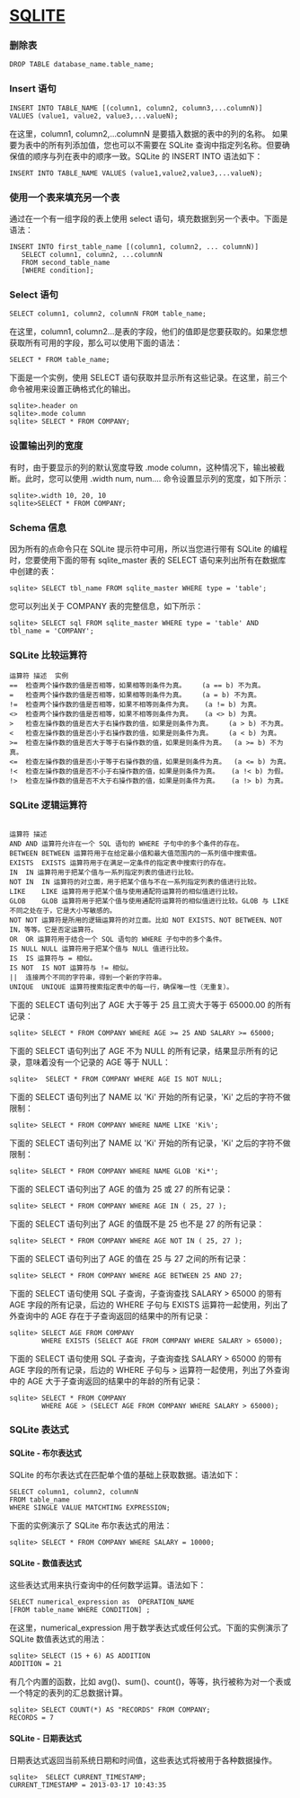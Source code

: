 # [SQLITE](http://www.runoob.com/sqlite/sqlite-where-clause.html)

### 删除表
```
DROP TABLE database_name.table_name;
```

### Insert 语句
```
INSERT INTO TABLE_NAME [(column1, column2, column3,...columnN)]  
VALUES (value1, value2, value3,...valueN);
```
在这里，column1, column2,...columnN 是要插入数据的表中的列的名称。
如果要为表中的所有列添加值，您也可以不需要在 SQLite 查询中指定列名称。但要确保值的顺序与列在表中的顺序一致。SQLite 的 INSERT INTO 语法如下：
```
INSERT INTO TABLE_NAME VALUES (value1,value2,value3,...valueN);
```


### 使用一个表来填充另一个表
通过在一个有一组字段的表上使用 select 语句，填充数据到另一个表中。下面是语法：
```
INSERT INTO first_table_name [(column1, column2, ... columnN)] 
   SELECT column1, column2, ...columnN 
   FROM second_table_name
   [WHERE condition];
```

### Select 语句
```
SELECT column1, column2, columnN FROM table_name;
```
在这里，column1, column2...是表的字段，他们的值即是您要获取的。如果您想获取所有可用的字段，那么可以使用下面的语法：
```
SELECT * FROM table_name;
```
下面是一个实例，使用 SELECT 语句获取并显示所有这些记录。在这里，前三个命令被用来设置正确格式化的输出。
```
sqlite>.header on
sqlite>.mode column
sqlite> SELECT * FROM COMPANY;
```

### 设置输出列的宽度
有时，由于要显示的列的默认宽度导致 .mode column，这种情况下，输出被截断。此时，您可以使用 .width num, num.... 命令设置显示列的宽度，如下所示：
```
sqlite>.width 10, 20, 10
sqlite>SELECT * FROM COMPANY;
```

### Schema 信息
因为所有的点命令只在 SQLite 提示符中可用，所以当您进行带有 SQLite 的编程时，您要使用下面的带有 sqlite_master 表的 SELECT 语句来列出所有在数据库中创建的表：
```
sqlite> SELECT tbl_name FROM sqlite_master WHERE type = 'table';
```
您可以列出关于 COMPANY 表的完整信息，如下所示：
```
sqlite> SELECT sql FROM sqlite_master WHERE type = 'table' AND tbl_name = 'COMPANY';
```


### SQLite 比较运算符
```
运算符 描述  实例
==  检查两个操作数的值是否相等，如果相等则条件为真。    (a == b) 不为真。
=   检查两个操作数的值是否相等，如果相等则条件为真。    (a = b) 不为真。
!=  检查两个操作数的值是否相等，如果不相等则条件为真。   (a != b) 为真。
<>  检查两个操作数的值是否相等，如果不相等则条件为真。   (a <> b) 为真。
>   检查左操作数的值是否大于右操作数的值，如果是则条件为真。    (a > b) 不为真。
<   检查左操作数的值是否小于右操作数的值，如果是则条件为真。    (a < b) 为真。
>=  检查左操作数的值是否大于等于右操作数的值，如果是则条件为真。  (a >= b) 不为真。
<=  检查左操作数的值是否小于等于右操作数的值，如果是则条件为真。  (a <= b) 为真。
!<  检查左操作数的值是否不小于右操作数的值，如果是则条件为真。   (a !< b) 为假。
!>  检查左操作数的值是否不大于右操作数的值，如果是则条件为真。   (a !> b) 为真。
```

### SQLite 逻辑运算符
```

运算符 描述
AND AND 运算符允许在一个 SQL 语句的 WHERE 子句中的多个条件的存在。
BETWEEN BETWEEN 运算符用于在给定最小值和最大值范围内的一系列值中搜索值。
EXISTS  EXISTS 运算符用于在满足一定条件的指定表中搜索行的存在。
IN  IN 运算符用于把某个值与一系列指定列表的值进行比较。
NOT IN  IN 运算符的对立面，用于把某个值与不在一系列指定列表的值进行比较。
LIKE    LIKE 运算符用于把某个值与使用通配符运算符的相似值进行比较。
GLOB    GLOB 运算符用于把某个值与使用通配符运算符的相似值进行比较。GLOB 与 LIKE 不同之处在于，它是大小写敏感的。
NOT NOT 运算符是所用的逻辑运算符的对立面。比如 NOT EXISTS、NOT BETWEEN、NOT IN，等等。它是否定运算符。
OR  OR 运算符用于结合一个 SQL 语句的 WHERE 子句中的多个条件。
IS NULL NULL 运算符用于把某个值与 NULL 值进行比较。
IS  IS 运算符与 = 相似。
IS NOT  IS NOT 运算符与 != 相似。
||  连接两个不同的字符串，得到一个新的字符串。
UNIQUE  UNIQUE 运算符搜索指定表中的每一行，确保唯一性（无重复）。
```

下面的 SELECT 语句列出了 AGE 大于等于 25 且工资大于等于 65000.00 的所有记录：
```
sqlite> SELECT * FROM COMPANY WHERE AGE >= 25 AND SALARY >= 65000;
```

下面的 SELECT 语句列出了 AGE 不为 NULL 的所有记录，结果显示所有的记录，意味着没有一个记录的 AGE 等于 NULL：
```
sqlite>  SELECT * FROM COMPANY WHERE AGE IS NOT NULL;
```

下面的 SELECT 语句列出了 NAME 以 'Ki' 开始的所有记录，'Ki' 之后的字符不做限制：
```
sqlite> SELECT * FROM COMPANY WHERE NAME LIKE 'Ki%';
```

下面的 SELECT 语句列出了 NAME 以 'Ki' 开始的所有记录，'Ki' 之后的字符不做限制：
```
sqlite> SELECT * FROM COMPANY WHERE NAME GLOB 'Ki*';
```

下面的 SELECT 语句列出了 AGE 的值为 25 或 27 的所有记录：
```
sqlite> SELECT * FROM COMPANY WHERE AGE IN ( 25, 27 );
```

下面的 SELECT 语句列出了 AGE 的值既不是 25 也不是 27 的所有记录：
```
sqlite> SELECT * FROM COMPANY WHERE AGE NOT IN ( 25, 27 );
```

下面的 SELECT 语句列出了 AGE 的值在 25 与 27 之间的所有记录：
```
sqlite> SELECT * FROM COMPANY WHERE AGE BETWEEN 25 AND 27;
```

下面的 SELECT 语句使用 SQL 子查询，子查询查找 SALARY > 65000 的带有 AGE 字段的所有记录，后边的 WHERE 子句与 EXISTS 运算符一起使用，列出了外查询中的 AGE 存在于子查询返回的结果中的所有记录：
```
sqlite> SELECT AGE FROM COMPANY 
        WHERE EXISTS (SELECT AGE FROM COMPANY WHERE SALARY > 65000);
```

下面的 SELECT 语句使用 SQL 子查询，子查询查找 SALARY > 65000 的带有 AGE 字段的所有记录，后边的 WHERE 子句与 > 运算符一起使用，列出了外查询中的 AGE 大于子查询返回的结果中的年龄的所有记录：
```
sqlite> SELECT * FROM COMPANY 
        WHERE AGE > (SELECT AGE FROM COMPANY WHERE SALARY > 65000);
```


### SQLite 表达式
#### SQLite - 布尔表达式
SQLite 的布尔表达式在匹配单个值的基础上获取数据。语法如下：
```
SELECT column1, column2, columnN 
FROM table_name 
WHERE SINGLE VALUE MATCHTING EXPRESSION;
```

下面的实例演示了 SQLite 布尔表达式的用法：
```
sqlite> SELECT * FROM COMPANY WHERE SALARY = 10000;
```

#### SQLite - 数值表达式
这些表达式用来执行查询中的任何数学运算。语法如下：
```
SELECT numerical_expression as  OPERATION_NAME
[FROM table_name WHERE CONDITION] ;
```

在这里，numerical_expression 用于数学表达式或任何公式。下面的实例演示了 SQLite 数值表达式的用法：
```
sqlite> SELECT (15 + 6) AS ADDITION
ADDITION = 21
```

有几个内置的函数，比如 avg()、sum()、count()，等等，执行被称为对一个表或一个特定的表列的汇总数据计算。
```
sqlite> SELECT COUNT(*) AS "RECORDS" FROM COMPANY; 
RECORDS = 7
```

#### SQLite - 日期表达式
日期表达式返回当前系统日期和时间值，这些表达式将被用于各种数据操作。
```
sqlite>  SELECT CURRENT_TIMESTAMP;
CURRENT_TIMESTAMP = 2013-03-17 10:43:35
```

